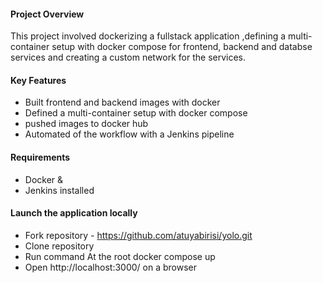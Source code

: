 #### Project Overview
This project involved dockerizing a fullstack application ,defining a multi-container setup with docker compose for frontend, backend and databse services and creating a custom network for the services.

#### Key Features
 - Built frontend and backend images with docker
 - Defined a multi-container setup with docker compose
 - pushed images to docker hub
 - Automated of the workflow with a Jenkins pipeline

#### Requirements
  - Docker &
  - Jenkins installed
    
#### Launch the application locally
 - Fork repository - https://github.com/atuyabirisi/yolo.git
 - Clone repository
 - Run command At the root docker compose up
 - Open http://localhost:3000/ on a browser 
